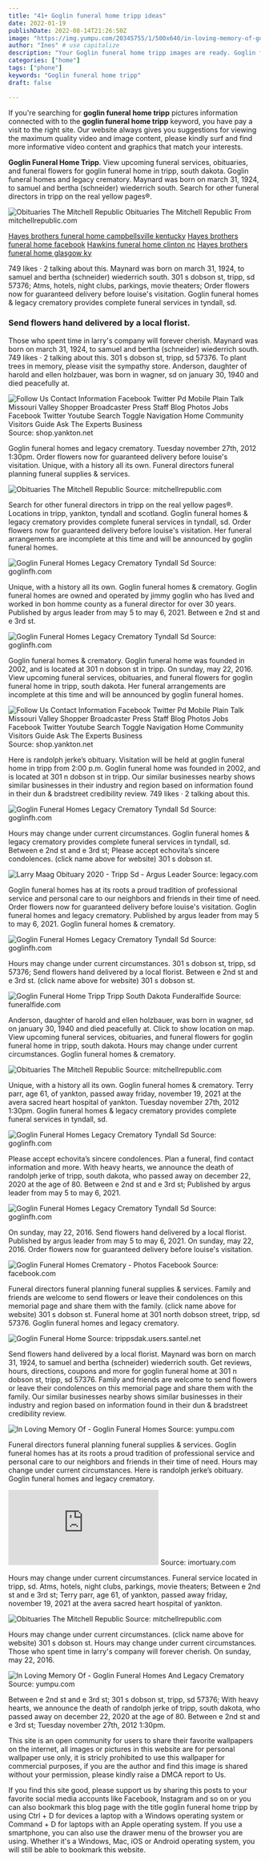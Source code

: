```yaml
---
title: "41+ Goglin funeral home tripp ideas"
date: 2022-01-19
publishDate: 2022-08-14T21:26:50Z
image: "https://img.yumpu.com/20345755/1/500x640/in-loving-memory-of-goglin-funeral-homes-and-legacy-crematory.jpg"
author: "Ines" # use capitalize
description: "Your Goglin funeral home tripp images are ready. Goglin funeral home tripp are a topic that is being searched for and liked by netizens today. You can Find and Download the Goglin funeral home tripp files here. Download all royalty-free photos and vectors."
categories: ["home"]
tags: ["phone"]
keywords: "Goglin funeral home tripp"
draft: false

---
```


If you're searching for **goglin funeral home tripp** pictures information connected with to the **goglin funeral home tripp** keyword, you have pay a visit to the right  site.  Our website always  gives you  suggestions  for viewing  the maximum  quality video and image  content, please kindly surf and find more informative video content and graphics  that match your interests.

**Goglin Funeral Home Tripp**. View upcoming funeral services, obituaries, and funeral flowers for goglin funeral home in tripp, south dakota. Goglin funeral homes and legacy crematory. Maynard was born on march 31, 1924, to samuel and bertha (schneider) wiederrich south. Search for other funeral directors in tripp on the real yellow pages®.

![Obituaries The Mitchell Republic](https://www.fccnn.com/incoming/article2391633.ece/alternates/FREE_320/2133284%2B2234422%20TucekTc.jpg "Obituaries The Mitchell Republic")
Obituaries The Mitchell Republic From mitchellrepublic.com

[Hayes brothers funeral home campbellsville kentucky](/hayes-brothers-funeral-home-campbellsville-kentucky/)
[Hayes brothers funeral home facebook](/hayes-brothers-funeral-home-facebook/)
[Hawkins funeral home clinton nc](/hawkins-funeral-home-clinton-nc/)
[Hayes brothers funeral home glasgow ky](/hayes-brothers-funeral-home-glasgow-ky/)

749 likes · 2 talking about this. Maynard was born on march 31, 1924, to samuel and bertha (schneider) wiederrich south. 301 s dobson st, tripp, sd 57376; Atms, hotels, night clubs, parkings, movie theaters; Order flowers now for guaranteed delivery before louise&#039;s visitation. Goglin funeral homes &amp; legacy crematory provides complete funeral services in tyndall, sd.

### Send flowers hand delivered by a local florist.

Those who spent time in larry&#039;s company will forever cherish. Maynard was born on march 31, 1924, to samuel and bertha (schneider) wiederrich south. 749 likes · 2 talking about this. 301 s dobson st, tripp, sd 57376. To plant trees in memory, please visit the sympathy store. Anderson, daughter of harold and ellen holzbauer, was born in wagner, sd on january 30, 1940 and died peacefully at.


![Follow Us Contact Information Facebook Twitter Pd Mobile Plain Talk Missouri Valley Shopper Broadcaster Press Staff Blog Photos Jobs Facebook Twitter Youtube Search Toggle Navigation Home Community Visitors Guide Ask The Experts Business](https://shop.yankton.net/media/pubs/518/5421/88821-4695.jpg "Follow Us Contact Information Facebook Twitter Pd Mobile Plain Talk Missouri Valley Shopper Broadcaster Press Staff Blog Photos Jobs Facebook Twitter Youtube Search Toggle Navigation Home Community Visitors Guide Ask The Experts Business")
Source: shop.yankton.net

Goglin funeral homes and legacy crematory. Tuesday november 27th, 2012 1:30pm. Order flowers now for guaranteed delivery before louise&#039;s visitation. Unique, with a history all its own. Funeral directors funeral planning funeral supplies &amp; services.

![Obituaries The Mitchell Republic](https://www.fccnn.com/incoming/article2498874.ece/alternates/BASE_FREE/3068078%2B2430579%20SchmidtEc.jpg "Obituaries The Mitchell Republic")
Source: mitchellrepublic.com

Search for other funeral directors in tripp on the real yellow pages®. Locations in tripp, yankton, tyndall and scotland. Goglin funeral homes &amp; legacy crematory provides complete funeral services in tyndall, sd. Order flowers now for guaranteed delivery before louise&#039;s visitation. Her funeral arrangements are incomplete at this time and will be announced by goglin funeral homes.

![Goglin Funeral Homes Legacy Crematory Tyndall Sd](https://goglinfh.com/images/YanktonImg.png "Goglin Funeral Homes Legacy Crematory Tyndall Sd")
Source: goglinfh.com

Unique, with a history all its own. Goglin funeral homes &amp; crematory. Goglin funeral homes are owned and operated by jimmy goglin who has lived and worked in bon homme county as a funeral director for over 30 years. Published by argus leader from may 5 to may 6, 2021. Between e 2nd st and e 3rd st.

![Goglin Funeral Homes Legacy Crematory Tyndall Sd](https://goglinfh.com/images/ScotlandImg.png "Goglin Funeral Homes Legacy Crematory Tyndall Sd")
Source: goglinfh.com

Goglin funeral homes &amp; crematory. Goglin funeral home was founded in 2002, and is located at 301 n dobson st in tripp. On sunday, may 22, 2016. View upcoming funeral services, obituaries, and funeral flowers for goglin funeral home in tripp, south dakota. Her funeral arrangements are incomplete at this time and will be announced by goglin funeral homes.

![Follow Us Contact Information Facebook Twitter Pd Mobile Plain Talk Missouri Valley Shopper Broadcaster Press Staff Blog Photos Jobs Facebook Twitter Youtube Search Toggle Navigation Home Community Visitors Guide Ask The Experts Business](https://shop.yankton.net/media/pubs/517/5363/87917-7251.jpg "Follow Us Contact Information Facebook Twitter Pd Mobile Plain Talk Missouri Valley Shopper Broadcaster Press Staff Blog Photos Jobs Facebook Twitter Youtube Search Toggle Navigation Home Community Visitors Guide Ask The Experts Business")
Source: shop.yankton.net

Here is randolph jerke’s obituary. Visitation will be held at goglin funeral home in tripp from 2:00 p.m. Goglin funeral home was founded in 2002, and is located at 301 n dobson st in tripp. Our similar businesses nearby shows similar businesses in their industry and region based on information found in their dun &amp; bradstreet credibility review. 749 likes · 2 talking about this.

![Goglin Funeral Homes Legacy Crematory Tyndall Sd](https://goglinfh.com/images/TyndallPic.jpg "Goglin Funeral Homes Legacy Crematory Tyndall Sd")
Source: goglinfh.com

Hours may change under current circumstances. Goglin funeral homes &amp; legacy crematory provides complete funeral services in tyndall, sd. Between e 2nd st and e 3rd st; Please accept echovita’s sincere condolences. (click name above for website) 301 s dobson st.

![Larry Maag Obituary 2020 - Tripp Sd - Argus Leader](https://cache.legacy.net/legacy/images/cobrands/argusleader/photos/SAL067866-1_20200427.jpgx?w=266&amp;h=399&amp;option=3 "Larry Maag Obituary 2020 - Tripp Sd - Argus Leader")
Source: legacy.com

Goglin funeral homes has at its roots a proud tradition of professional service and personal care to our neighbors and friends in their time of need. Order flowers now for guaranteed delivery before louise&#039;s visitation. Goglin funeral homes and legacy crematory. Published by argus leader from may 5 to may 6, 2021. Goglin funeral homes &amp; crematory.

![Goglin Funeral Homes Legacy Crematory Tyndall Sd](https://goglinfh.com/images/TrippImg.png "Goglin Funeral Homes Legacy Crematory Tyndall Sd")
Source: goglinfh.com

Hours may change under current circumstances. 301 s dobson st, tripp, sd 57376; Send flowers hand delivered by a local florist. Between e 2nd st and e 3rd st. (click name above for website) 301 s dobson st.

![Goglin Funeral Home Tripp Tripp South Dakota Funderalfide](https://www.funeralfide.com/wp-content/uploads/2020/07/TrippPic.jpg "Goglin Funeral Home Tripp Tripp South Dakota Funderalfide")
Source: funeralfide.com

Anderson, daughter of harold and ellen holzbauer, was born in wagner, sd on january 30, 1940 and died peacefully at. Click to show location on map. View upcoming funeral services, obituaries, and funeral flowers for goglin funeral home in tripp, south dakota. Hours may change under current circumstances. Goglin funeral homes &amp; crematory.

![Obituaries The Mitchell Republic](https://www.fccnn.com/incoming/article2728501.ece/alternates/BASE_FREE/5045268%2B2761934-bueberrc0.jpg "Obituaries The Mitchell Republic")
Source: mitchellrepublic.com

Unique, with a history all its own. Goglin funeral homes &amp; crematory. Terry parr, age 61, of yankton, passed away friday, november 19, 2021 at the avera sacred heart hospital of yankton. Tuesday november 27th, 2012 1:30pm. Goglin funeral homes &amp; legacy crematory provides complete funeral services in tyndall, sd.

![Goglin Funeral Homes Legacy Crematory Tyndall Sd](https://manage.tukioswebsites.com/images/placeholders/image5.jpg "Goglin Funeral Homes Legacy Crematory Tyndall Sd")
Source: goglinfh.com

Please accept echovita’s sincere condolences. Plan a funeral, find contact information and more. With heavy hearts, we announce the death of randolph jerke of tripp, south dakota, who passed away on december 22, 2020 at the age of 80. Between e 2nd st and e 3rd st; Published by argus leader from may 5 to may 6, 2021.

![Goglin Funeral Homes Legacy Crematory Tyndall Sd](https://goglinfh.com/images/goglin_FH123.png "Goglin Funeral Homes Legacy Crematory Tyndall Sd")
Source: goglinfh.com

On sunday, may 22, 2016. Send flowers hand delivered by a local florist. Published by argus leader from may 5 to may 6, 2021. On sunday, may 22, 2016. Order flowers now for guaranteed delivery before louise&#039;s visitation.

![Goglin Funeral Homes Crematory - Photos Facebook](https://lookaside.fbsbx.com/lookaside/crawler/media/?media_id=2542624242420314 "Goglin Funeral Homes Crematory - Photos Facebook")
Source: facebook.com

Funeral directors funeral planning funeral supplies &amp; services. Family and friends are welcome to send flowers or leave their condolences on this memorial page and share them with the family. (click name above for website) 301 s dobson st. Funeral home at 301 north dobson street, tripp, sd 57376. Goglin funeral homes and legacy crematory.

![Goglin Funeral Home](https://trippsdak.users.santel.net/images/Goglins-S.jpg "Goglin Funeral Home")
Source: trippsdak.users.santel.net

Send flowers hand delivered by a local florist. Maynard was born on march 31, 1924, to samuel and bertha (schneider) wiederrich south. Get reviews, hours, directions, coupons and more for goglin funeral home at 301 n dobson st, tripp, sd 57376. Family and friends are welcome to send flowers or leave their condolences on this memorial page and share them with the family. Our similar businesses nearby shows similar businesses in their industry and region based on information found in their dun &amp; bradstreet credibility review.

![In Loving Memory Of - Goglin Funeral Homes](https://img.yumpu.com/11027988/1/500x640/in-loving-memory-of-goglin-funeral-homes.jpg "In Loving Memory Of - Goglin Funeral Homes")
Source: yumpu.com

Funeral directors funeral planning funeral supplies &amp; services. Goglin funeral homes has at its roots a proud tradition of professional service and personal care to our neighbors and friends in their time of need. Hours may change under current circumstances. Here is randolph jerke’s obituary. Goglin funeral homes and legacy crematory.

![Scotland Funeral Homes Funeral Services Flowers In South Dakota](https://www.imortuary.com/utilities/timThumb.php?src=/images/uploaded_images/83759/Screenshot_300.jpg&amp;zc=1&amp;w=560&amp;h=218 "Scotland Funeral Homes Funeral Services Flowers In South Dakota")
Source: imortuary.com

Hours may change under current circumstances. Funeral service located in tripp, sd. Atms, hotels, night clubs, parkings, movie theaters; Between e 2nd st and e 3rd st; Terry parr, age 61, of yankton, passed away friday, november 19, 2021 at the avera sacred heart hospital of yankton.

![Obituaries The Mitchell Republic](https://www.fccnn.com/incoming/article2391633.ece/alternates/FREE_320/2133284%2B2234422%20TucekTc.jpg "Obituaries The Mitchell Republic")
Source: mitchellrepublic.com

Hours may change under current circumstances. (click name above for website) 301 s dobson st. Hours may change under current circumstances. Those who spent time in larry&#039;s company will forever cherish. On sunday, may 22, 2016.

![In Loving Memory Of - Goglin Funeral Homes And Legacy Crematory](https://img.yumpu.com/20345755/1/500x640/in-loving-memory-of-goglin-funeral-homes-and-legacy-crematory.jpg "In Loving Memory Of - Goglin Funeral Homes And Legacy Crematory")
Source: yumpu.com

Between e 2nd st and e 3rd st; 301 s dobson st, tripp, sd 57376; With heavy hearts, we announce the death of randolph jerke of tripp, south dakota, who passed away on december 22, 2020 at the age of 80. Between e 2nd st and e 3rd st; Tuesday november 27th, 2012 1:30pm.

This site is an open community for users to share their favorite wallpapers on the internet, all images or pictures in this website are for personal wallpaper use only, it is stricly prohibited to use this wallpaper for commercial purposes, if you are the author and find this image is shared without your permission, please kindly raise a DMCA report to Us.

If you find this site good, please support us by sharing this posts to your favorite social media accounts like Facebook, Instagram and so on or you can also bookmark this blog page with the title goglin funeral home tripp by using Ctrl + D for devices a laptop with a Windows operating system or Command + D for laptops with an Apple operating system. If you use a smartphone, you can also use the drawer menu of the browser you are using. Whether it's a Windows, Mac, iOS or Android operating system, you will still be able to bookmark this website.
